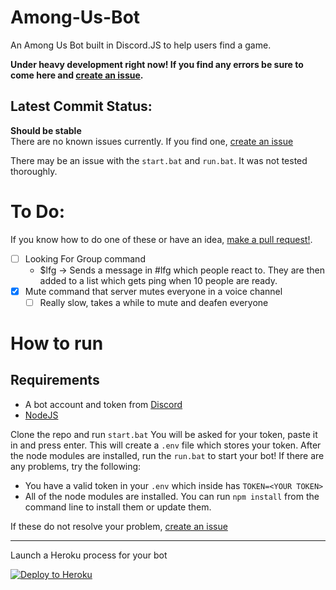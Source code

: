 # Among-Us-Bot
An Among Us Bot built in Discord.JS to help users find a game.

**Under heavy development right now! If you find any errors be sure to come here and [create an issue](https://github.com/MrAuro/Among-Us-Bot/issues/new/choose).**

## Latest Commit Status:
__Should be stable__ </br>
There are no known issues currently. If you find one, [create an issue](https://github.com/MrAuro/Among-Us-Bot/issues/new/choose)

There may be an issue with the `start.bat` and `run.bat`. It was not tested thoroughly.

# To Do:
If you know how to do one of these or have an idea, [make a pull request!](https://github.com/MrAuro/Among-Us-Bot/pulls).

- [ ] Looking For Group command
    -  $lfg -> Sends a message in #lfg which people react to. They are then added to a list which gets ping when 10 people are ready. 
- [x] Mute command that server mutes everyone in a voice channel
    - [ ] Really slow, takes a while to mute and deafen everyone

# How to run

## Requirements
- A bot account and token from [Discord](https://discord.com/developers)
- [NodeJS](https://nodejs.org/en/)

Clone the repo and run `start.bat` You will be asked for your token, paste it in and press enter. This will create a `.env` file which stores your token. After the node modules are installed, run the `run.bat` to start your bot! If there are any problems, try the following:

- You have a valid token in your `.env` which inside has `TOKEN=<YOUR TOKEN>`
- All of the node modules are installed. You can run `npm install` from the command line to install them or update them.

If these do not resolve your problem, [create an issue](https://github.com/MrAuro/Among-Us-Bot/issues/new/choose)

---

Launch a Heroku process for your bot
<p><a href="https://heroku.com/deploy" rel="nofollow"><img src="https://camo.githubusercontent.com/c0824806f5221ebb7d25e559568582dd39dd1170/68747470733a2f2f7777772e6865726f6b7563646e2e636f6d2f6465706c6f792f627574746f6e2e706e67" alt="Deploy to Heroku" data-canonical-src="https://www.herokucdn.com/deploy/button.png" style="max-width:100%;"></a></p>